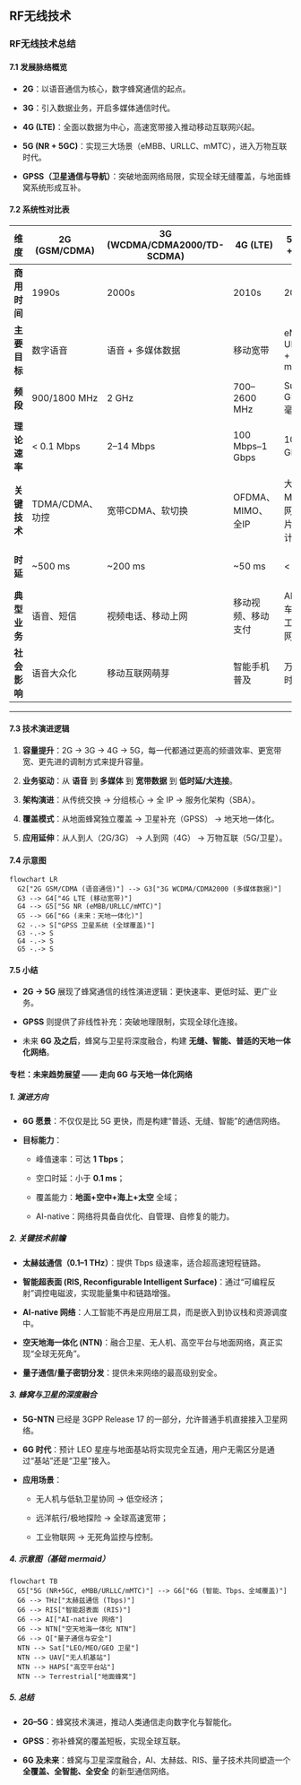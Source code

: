 ## RF无线技术

###  RF无线技术总结

#### 7.1 发展脉络概览

-   **2G**：以语音通信为核心，数字蜂窝通信的起点。
    
-   **3G**：引入数据业务，开启多媒体通信时代。
    
-   **4G (LTE)**：全面以数据为中心，高速宽带接入推动移动互联网兴起。
    
-   **5G (NR + 5GC)**：实现三大场景（eMBB、URLLC、mMTC），进入万物互联时代。
    
-   **GPSS（卫星通信与导航）**：突破地面网络局限，实现全球无缝覆盖，与地面蜂窝系统形成互补。
    

#### 7.2 系统性对比表

| 维度 | 2G (GSM/CDMA) | 3G (WCDMA/CDMA2000/TD-SCDMA) | 4G (LTE) | 5G (NR + 5GC) | GPSS (卫星通信) |
| -------- | ------------- | ---------------------------- | --------------- | ------------------- | ----------------------- |
| **商用时间** | 1990s | 2000s | 2010s | 2020s | 1990s–至今 |
| **主要目标** | 数字语音 | 语音 + 多媒体数据 | 移动宽带 | eMBB + URLLC + mMTC | 全球覆盖、导航、补充通信 |
| **频段** | 900/1800 MHz | 2 GHz | 700–2600 MHz | Sub-6 GHz + 毫米波 | L/S/Ku/Ka/V 波段 |
| **理论速率** | < 0.1 Mbps | 2–14 Mbps | 100 Mbps–1 Gbps | 10 Gbps 级 | kbps–Gbps（取决于轨道与波段） |
| **关键技术** | TDMA/CDMA、功控 | 宽带CDMA、软切换 | OFDMA、MIMO、全IP | 大规模MIMO、网络切片、边缘计算 | 多轨道协同、星间链路、多波束天线 |
| **时延** | \~500 ms | \~200 ms | \~50 ms | < 1 ms | GEO：250 ms；LEO：20–40 ms |
| **典型业务** | 语音、短信 | 视频电话、移动上网 | 移动视频、移动支付 | AR/VR、车联网、工业互联网 | 应急通信、导航定位、星基物联网 |
| **社会影响** | 语音大众化 | 移动互联网萌芽 | 智能手机普及 | 万物互联时代 | 全球互联，天地一体化 |

----------

#### 7.3 技术演进逻辑

1.  **容量提升**：2G → 3G → 4G → 5G，每一代都通过更高的频谱效率、更宽带宽、更先进的调制方式来提升容量。
    
2.  **业务驱动**：从 **语音** 到 **多媒体** 到 **宽带数据** 到 **低时延/大连接**。
    
3.  **架构演进**：从传统交换 → 分组核心 → 全 IP → 服务化架构（SBA）。
    
4.  **覆盖模式**：从地面蜂窝独立覆盖 → 卫星补充（GPSS） → 地天地一体化。
    
5.  **应用延伸**：从人到人（2G/3G） → 人到网（4G） → 万物互联（5G/卫星）。
    


#### 7.4 示意图

```mermaid
flowchart LR
  G2["2G GSM/CDMA (语音通信)"] --> G3["3G WCDMA/CDMA2000 (多媒体数据)"]
  G3 --> G4["4G LTE (移动宽带)"]
  G4 --> G5["5G NR (eMBB/URLLC/mMTC)"]
  G5 --> G6["6G (未来：天地一体化)"]
  G2 -.-> S["GPSS 卫星系统 (全球覆盖)"]
  G3 -.-> S
  G4 -.-> S
  G5 -.-> S
```


#### 7.5 小结

-   **2G → 5G** 展现了蜂窝通信的线性演进逻辑：更快速率、更低时延、更广业务。
    
-   **GPSS** 则提供了非线性补充：突破地理限制，实现全球化连接。
    
-   未来 **6G 及之后**，蜂窝与卫星将深度融合，构建 **无缝、智能、普适的天地一体化网络**。


#### 专栏：未来趋势展望 —— 走向 6G 与天地一体化网络

##### 1. 演进方向

-   **6G 愿景**：不仅仅是比 5G 更快，而是构建“普适、无缝、智能”的通信网络。
    
-   **目标能力**：
    
    -   峰值速率：可达 **1 Tbps**；
        
    -   空口时延：小于 **0.1 ms**；
        
    -   覆盖能力：**地面+空中+海上+太空** 全域；
        
    -   AI-native：网络将具备自优化、自管理、自修复的能力。
        

##### 2. 关键技术前瞻

-   **太赫兹通信（0.1–1 THz）**：提供 Tbps 级速率，适合超高速短程链路。
    
-   **智能超表面 (RIS, Reconfigurable Intelligent Surface)**：通过“可编程反射”调控电磁波，实现能量集中和链路增强。
    
-   **AI-native 网络**：人工智能不再是应用层工具，而是嵌入到协议栈和资源调度中。
    
-   **空天地海一体化 (NTN)**：融合卫星、无人机、高空平台与地面网络，真正实现“全球无死角”。
    
-   **量子通信/量子密钥分发**：提供未来网络的最高级别安全。
    

##### 3. 蜂窝与卫星的深度融合

-   **5G-NTN** 已经是 3GPP Release 17 的一部分，允许普通手机直接接入卫星网络。
    
-   **6G 时代**：预计 LEO 星座与地面基站将实现完全互通，用户无需区分是通过“基站”还是“卫星”接入。
    
-   **应用场景**：
    
    -   无人机与低轨卫星协同 → 低空经济；
        
    -   远洋航行/极地探险 → 全球高速宽带；
        
    -   工业物联网 → 无死角监控与控制。
        

##### 4. 示意图（基础 mermaid）

```mermaid
flowchart TB
  G5["5G (NR+5GC, eMBB/URLLC/mMTC)"] --> G6["6G (智能、Tbps、全域覆盖)"]
  G6 --> THz["太赫兹通信 (Tbps)"]
  G6 --> RIS["智能超表面 (RIS)"]
  G6 --> AI["AI-native 网络"]
  G6 --> NTN["空天地海一体化 NTN"]
  G6 --> Q["量子通信与安全"]
  NTN --> Sat["LEO/MEO/GEO 卫星"]
  NTN --> UAV["无人机基站"]
  NTN --> HAPS["高空平台站"]
  NTN --> Terrestrial["地面蜂窝"]
```

##### 5. 总结

-   **2G–5G**：蜂窝技术演进，推动人类通信走向数字化与智能化。
    
-   **GPSS**：弥补蜂窝的覆盖短板，实现全球互联。
    
-   **6G 及未来**：蜂窝与卫星深度融合，AI、太赫兹、RIS、量子技术共同塑造一个 **全覆盖、全智能、全安全** 的新型通信网络。
<!--stackedit_data:
eyJoaXN0b3J5IjpbLTE3NzEzOTA0MjVdfQ==
-->
